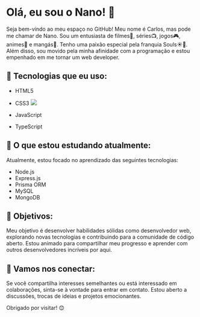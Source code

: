 # Olá, eu sou o Nano! 👋

Seja bem-vindo ao meu espaço no GitHub! Meu nome é Carlos, mas pode me chamar de Nano. Sou um entusiasta de filmes🎥, séries📺, jogos🎮, animes🏮 e mangás📖. Tenho uma paixão especial pela franquia Souls☀️🙌. Além disso, sou movido pela minha afinidade com a programação e estou empenhado em me tornar um web developer.

## 🚀 Tecnologias que eu uso:

- HTML5
- CSS3
            <img src="https://cdn.jsdelivr.net/gh/devicons/devicon/icons/css3/css3-original-wordmark.svg" />
          
- JavaScript
- TypeScript

## 📝 O que estou estudando atualmente:

Atualmente, estou focado no aprendizado das seguintes tecnologias:

- Node.js
- Express.js
- Prisma ORM
- MySQL
- MongoDB

## 🌱 Objetivos:

Meu objetivo é desenvolver habilidades sólidas como desenvolvedor web, explorando novas tecnologias e contribuindo para a comunidade de código aberto. Estou animado para compartilhar meu progresso e aprender com outros desenvolvedores incríveis por aqui.

## 🤝 Vamos nos conectar:

Se você compartilha interesses semelhantes ou está interessado em colaborações, sinta-se à vontade para entrar em contato. Estou aberto a discussões, trocas de ideias e projetos emocionantes.

Obrigado por visitar! 😊
